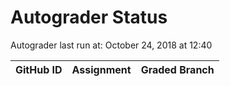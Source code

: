 # Autograder Status
Autograder last run at: October 24, 2018 at 12:40

| GitHub ID | Assignment | Graded Branch |
|-----------|------------|---------------|
